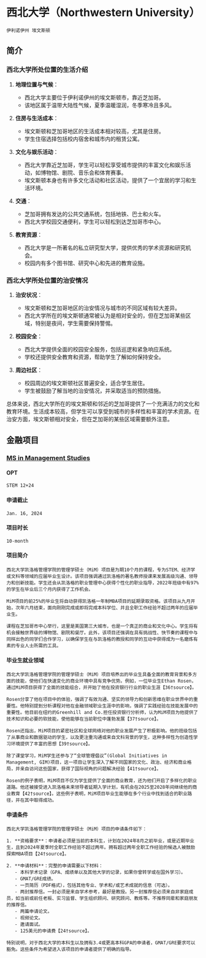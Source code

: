 # 西北大学（Northwestern University）
`伊利诺伊州 埃文斯顿`

## 简介
### 西北大学所处位置的生活介绍

1. **地理位置与气候**：
   - 西北大学主要位于伊利诺伊州的埃文斯顿市，靠近芝加哥。
   - 该地区属于温带大陆性气候，夏季温暖湿润，冬季寒冷且多风。

2. **住房与生活成本**：
   - 埃文斯顿和芝加哥地区的生活成本相对较高，尤其是住房。
   - 学生住宿选择包括校内宿舍和城市内的租赁公寓。

3. **文化与娱乐活动**：
   - 西北大学靠近芝加哥，学生可以轻松享受城市提供的丰富文化和娱乐活动，如博物馆、剧院、音乐会和体育赛事。
   - 埃文斯顿本身也有许多文化活动和社区活动，提供了一个宜居的学习和生活环境。

4. **交通**：
   - 芝加哥拥有发达的公共交通系统，包括地铁、巴士和火车。
   - 西北大学校园交通便利，学生可以轻松到达芝加哥市中心。

5. **教育资源**：
   - 西北大学是一所著名的私立研究型大学，提供优秀的学术资源和研究机会。
   - 校园内有多个图书馆、研究中心和先进的教育设施。

### 西北大学所处位置的治安情况

1. **治安状况**：
   - 埃文斯顿和芝加哥地区的治安情况与城市的不同区域有较大差异。
   - 西北大学所在的埃文斯顿通常被认为是相对安全的，但在芝加哥某些区域，特别是夜间，学生需要保持警惕。

2. **校园安全**：
   - 西北大学提供全面的校园安全服务，包括巡逻和紧急响应系统。
   - 学校还提供安全教育和资源，帮助学生了解如何保持安全。

3. **周边社区**：
   - 校园周边的埃文斯顿社区普遍安全，适合学生居住。
   - 学生被鼓励了解当地的治安情况，并采取适当的预防措施。

总体来说，西北大学所在的埃文斯顿和邻近的芝加哥提供了一个充满活力的文化和教育环境。生活成本较高，但学生可以享受到城市的多样性和丰富的学术资源。在治安方面，埃文斯顿相对安全，但在芝加哥的某些区域需要额外注意。

## 金融项目
### [MS in Management Studies](https://www.kellogg.northwestern.edu/programs/ms-management-studies.aspx)

#### OPT
```
STEM 12+24
```

#### 申请截止
```
Jan. 16, 2024
```

#### 项目时长
```
10-month 
```

#### 项目简介
```
西北大学凯洛格管理学院的管理学硕士（MiM）项目是为期10个月的课程，专为STEM、经济学或文科等领域的应届毕业生设计。该项目强调通过凯洛格的著名教师授课来发展高级沟通、领导力和创新技能。学生还会从凯洛格的职业管理中心获得个性化的职业指导，2022年班级中有97%的学生在毕业后三个月内获得了工作机会。

MiM项目的前25%的毕业生将自动获得凯洛格一年制MBA项目的延期录取资格。该项目从九月开始，次年六月结束，面向刚刚完成或即将完成本科学位、并且全职工作经验不超过两年的应届毕业生。

课程在芝加哥市中心举行，这里是美国第三大城市，也是一个真正的商业和文化中心。学生将有机会接触世界级的博物馆、剧院和餐厅。此外，该项目还强调在具有挑战性、快节奏的课程中与同样出色的同学们合作学习，以确保学生在与凯洛格的教授和同学的互动中获得成为一名磨炼有素的专业人士所需的工具。
```

#### 毕业生就业领域
```
西北大学凯洛格管理学院的管理学硕士（MiM）项目培养出的毕业生具备全面的教育背景和多方面的技能，使他们在快速变化的商业环境中具有竞争优势。例如，一位毕业生Ethan Rosen，通过MiM项目获得了全面的技能组合，并开始了他在投资银行行业的职业生涯【36†source】。

Rosen分享了他在项目中的体验，强调了有效沟通、坚实的领导力和创新思维在职业世界中的重要性。他特别提到分析课程对他在金融领域职业生涯中的影响，强调了实践经验在技能发展中的重要性。他目前在纽约的Greenhill and Co.担任投资银行分析师，认为MiM项目为他提供了技术知识和必要的软技能，使他能够在当前职位中蓬勃发展【37†source】。

Rosen还指出，MiM项目的紧密社区和全球网络对他的职业发展产生了积极影响。他的班级包括了从事商业和数据驱动的学生，以及更注重沟通或来自文科背景的学生，这种多样性为创造性学习环境提供了丰富的思想【39†source】。

除了课堂学习，MiM学生还参与了“全球管理倡议”(Global Initiatives in Management, GIM)项目，这一项目让学生深入了解不同国家的文化、政治、经济和商业格局，并亲自访问这些国家，获得了国际视角的问题解决经验【41†source】。

Rosen的例子表明，MiM项目不仅为学生提供了全面的商业教育，还为他们开启了多样化的职业道路。他还被接受进入凯洛格未来领导者延期入学计划，有机会在2025至2028年间继续他的商业教育【42†source】。这些例子表明，MiM项目毕业生能够在多个行业中找到适合的职业路径，并在其中取得成功。
```

#### 申请条件
```
西北大学凯洛格管理学院的管理学硕士（MiM）项目的申请条件如下：

1. **资格要求**：申请者必须是当前的本科生，计划在2024年8月之前毕业，或是近期毕业生，且到2024年夏季时全职工作经验不超过两年。拥有超过两年全职工作经验的候选人被鼓励探索MBA项目【24†source】。

2. **申请材料**：完整的申请需要以下材料：
   - 本科学术记录（GPA、成绩单以及其他大学的记录，如果你曾转学或在国外学习）。
   - GMAT/GRE成绩。
   - 一页简历（PDF格式），包括其他专业、学术和/或艺术成就的信息（可选）。
   - 两封推荐信。一封必须是来自学术参考，最好是教授。另一封推荐信必须来自非家庭成员，如当前或前任老板、实习监督、学生组织顾问、研究顾问、教练等。不推荐同辈和家庭朋友的推荐信。
   - 两篇申请论文。
   - 视频论文。
   - 邀请面试。
   - 125美元的申请费【24†source】。

特别说明，对于西北大学的本科生以及拥有3.4或更高本科GPA的申请者，GMAT/GRE要求可以豁免。这些条件为希望进入该项目的申请者提供了明确的指导。
```
